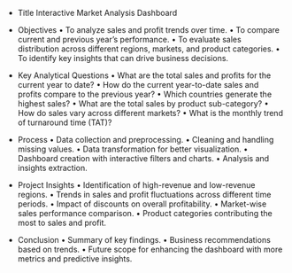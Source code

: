 - Title
Interactive Market Analysis Dashboard

- Objectives
•	To analyze sales and profit trends over time.
•	To compare current and previous year’s performance.
•	To evaluate sales distribution across different regions, markets, and product categories.
•	To identify key insights that can drive business decisions.

- Key Analytical Questions
•	What are the total sales and profits for the current year to date?
•	How do the current year-to-date sales and profits compare to the previous year?
•	Which countries generate the highest sales?
•	What are the total sales by product sub-category?
•	How do sales vary across different markets?
•	What is the monthly trend of turnaround time (TAT)?

- Process
•	Data collection and preprocessing.
•	Cleaning and handling missing values.
•	Data transformation for better visualization.
•	Dashboard creation with interactive filters and charts.
•	Analysis and insights extraction.

- Project Insights
•	Identification of high-revenue and low-revenue regions.
•	Trends in sales and profit fluctuations across different time periods.
•	Impact of discounts on overall profitability.
•	Market-wise sales performance comparison.
•	Product categories contributing the most to sales and profit.

- Conclusion
•	Summary of key findings.
•	Business recommendations based on trends.
•	Future scope for enhancing the dashboard with more metrics and predictive insights.

